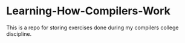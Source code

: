 # Learning-How-Compilers-Work
This is a repo for storing exercises done during my compilers college discipline.
